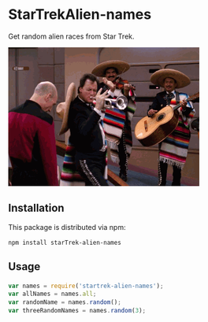 # StarTrekAlien-names



Get random alien races from Star Trek.

![starTrek-alien-names](other/theQ.gif)

## Installation

This package is distributed via npm:

```
npm install starTrek-alien-names
```

## Usage

```javascript
var names = require('startrek-alien-names');
var allNames = names.all;
var randomName = names.random();
var threeRandomNames = names.random(3);
```
